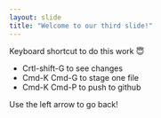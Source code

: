 ```yaml
---
layout: slide
title: "Welcome to our third slide!"
---
```

Keyboard shortcut to do this work 😇

- Crtl-shift-G  to see changes
- Cmd-K Cmd-G to stage one file
- Cmd-K Cmd-P to push to github

Use the left arrow to go back!
